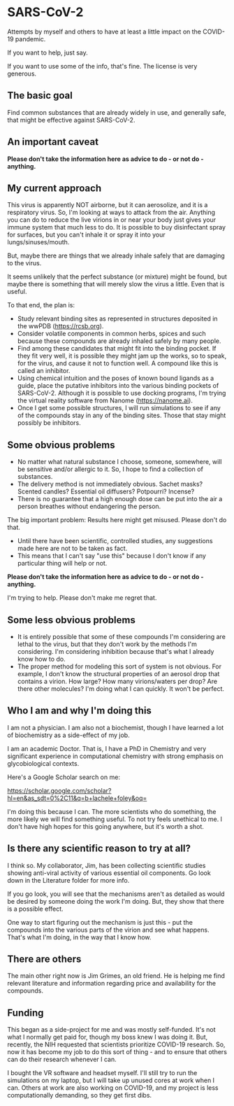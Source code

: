 # SARS-CoV-2
Attempts by myself and others to have at least a little impact on the COVID-19 pandemic.

If you want to help, just say. 

If you want to use some of the info, that's fine.   The license is very generous.

## The basic goal

Find common substances that are already widely in use, and generally safe, that might
be effective against SARS-CoV-2.

## An important caveat

**Please don't take the information here as advice to do - or not do - anything.**

## My current approach

This virus is apparently NOT airborne, but it can aerosolize, and it is a respiratory 
virus.  So, I'm looking at ways to attack from the air.  Anything you can do to reduce
the live virions in or near your body just gives your immune system that much less to 
do.  It is possible to buy disinfectant spray for surfaces, but you can't inhale it 
or spray it into your lungs/sinuses/mouth.

But, maybe there are things that we already inhale safely that are damaging to the virus.

It seems unlikely that the perfect substance (or mixture) might be found, but maybe there
is something that will merely slow the virus a little.  Even that is useful.

To that end, the plan is:

* Study relevant binding sites as represented in structures deposited in the 
  wwPDB (https://rcsb.org). 
* Consider volatile components in common herbs, spices and such because these 
  compounds are already inhaled safely by many people.  
* Find among these candidates that might fit into the binding pocket.  If they fit 
  very well, it is possible they might jam up the works, so to speak, for the virus,
  and cause it not to function well.  A compound like this is called an inhibitor.
* Using chemical intuition and the poses of known bound ligands as a guide, place 
  the putative inhibitors into the various binding pockets of SARS-CoV-2.  Although
  it is possible to use docking programs, I'm trying the virtual reality software
  from Nanome (https://nanome.ai).
* Once I get some possible structures, I will run simulations to see if any of the
  compounds stay in any of the binding sites.  Those that stay might possibly
  be inhibitors.

## Some obvious problems

* No matter what natural substance I choose, someone, somewhere, will be sensitive 
  and/or allergic to it.  So, I hope to find a collection of substances.
* The delivery method is not immediately obvious.  Sachet masks?  Scented candles?
  Essential oil diffusers?  Potpourri?  Incense?  
* There is no guarantee that a high enough dose can be put into the air a person breathes
  without endangering the person.  

The big important problem:  Results here might get misused.  Please don't do that.

* Until there have been scientific, controlled studies, any suggestions made here are not
  to be taken as fact. 
* This means that I can't say "use this" because I don't know if any particular thing will 
  help or not. 

**Please don't take the information here as advice to do - or not do - anything.**

I'm trying to help.  Please don't make me regret that.

## Some less obvious problems

* It is entirely possible that some of these compounds I'm considering are
  lethal to the virus, but that they don't work by the methods I'm considering.
  I'm considering inhibition because that's what I already know how to do.
* The proper method for modeling this sort of system is not obvious.  For example, 
  I don't know the structural properties of an aerosol drop that contains a
  virion.  How large?  How many virions/waters per drop?  Are there other 
  molecules?  I'm doing what I can quickly.  It won't be perfect.

## Who I am and why I'm doing this

I am not a physician.  I am also not a biochemist, though I have learned a lot of biochemistry 
as a side-effect of my job.  

I am an academic Doctor.  That is, I have a PhD in Chemistry and very significant experience 
in computational chemistry with strong emphasis on glycobiological contexts.

Here's a Google Scholar search on me:  

https://scholar.google.com/scholar?hl=en&as_sdt=0%2C11&q=b+lachele+foley&oq=

I'm doing this because I can.  The more scientists who do something, the more likely we will 
find something useful.  To not try feels unethical to me.  I don't have high hopes for this 
going anywhere, but it's worth a shot.

## Is there any scientific reason to try at all?

I think so.  My collaborator, Jim, has been collecting scientific studies showing 
anti-viral activity of various essential oil components.  Go look down in the 
Literature folder for more info.

If you go look, you will see that the mechanisms aren't as detailed as would be 
desired by someone doing the work I'm doing.  But, they show that there is a 
possible effect. 

One way to start figuring out the mechanism is just this - put the compounds into
the various parts of the virion and see what happens.  That's what I'm doing, in 
the way that I know how.

## There are others

The main other right now is Jim Grimes, an old friend.  He is helping me find relevant 
literature and information regarding price and availability for the compounds.  

## Funding

This began as a side-project for me and was mostly self-funded.  It's not what I normally
get paid for, though my boss knew I was doing it.  But, recently, the NIH requested that
scientists prioritize COVID-19 research.  So, now it has become my job to do this sort
of thing - and to ensure that others can do their research whenever I can. 

I bought the VR software and headset myself.  I'll still try to run the simulations on my 
laptop, but I will take up unused cores at work when I can.  Others at work are also
working on COVID-19, and my project is less computationally demanding, so they get first dibs.

